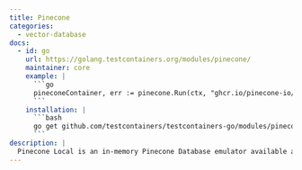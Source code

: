```yaml
---
title: Pinecone
categories:
  - vector-database
docs:
  - id: go
    url: https://golang.testcontainers.org/modules/pinecone/
    maintainer: core
    example: |
      ```go
      pineconeContainer, err := pinecone.Run(ctx, "ghcr.io/pinecone-io/pinecone-local:v0.7.0")
      ```
    installation: |
      ```bash
      go get github.com/testcontainers/testcontainers-go/modules/pinecone
      ```
description: |
  Pinecone Local is an in-memory Pinecone Database emulator available as a Docker image. Pinecone is the leading AI infrastructure for building accurate, secure, and scalable AI applications. Use Pinecone Database to store and search vector data at scale.
---
```

